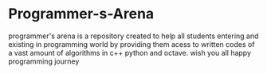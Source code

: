 # Programmer-s-Arena
programmer's arena is a repository created to help all students entering and existing in programming world by providing them acess to written codes of a vast amount of algorithms in c++ python and octave. 
wish you all happy programming journey
